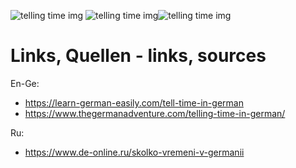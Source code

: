 ![telling time img](https://www.de-online.ru/wortschatz/43Z-99mjP9A.jpeg)
![telling time img](https://www.de-online.ru/wortschatz/zeit.png)![telling time img](https://www.de-online.ru/novosti/2021-06/Vremya_v_nemetskom-primery.jpg)


# Links, Quellen - links, sources
En-Ge:
- https://learn-german-easily.com/tell-time-in-german
- https://www.thegermanadventure.com/telling-time-in-german/

Ru:
- https://www.de-online.ru/skolko-vremeni-v-germanii